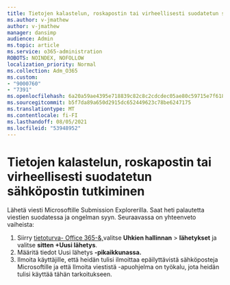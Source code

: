 ```yaml
---
title: Tietojen kalastelun, roskapostin tai virheellisesti suodatetun sähköpostin tutkiminen
ms.author: v-jmathew
author: v-jmathew
manager: dansimp
audience: Admin
ms.topic: article
ms.service: o365-administration
ROBOTS: NOINDEX, NOFOLLOW
localization_priority: Normal
ms.collection: Adm_O365
ms.custom:
- "9000760"
- "7391"
ms.openlocfilehash: 6a20a59ae4395e718839c82c8c2cdcdec05ae80c59715e7f618e75b9d5428b64
ms.sourcegitcommit: b5f7da89a650d2915dc652449623c78be6247175
ms.translationtype: MT
ms.contentlocale: fi-FI
ms.lasthandoff: 08/05/2021
ms.locfileid: "53948952"
---
```

# <a name="investigate-phishing-spam-or-incorrectly-filtered-email"></a>Tietojen kalastelun, roskapostin tai virheellisesti suodatetun sähköpostin tutkiminen

Lähetä viesti Microsoftille Submission Explorerilla. Saat heti palautetta viestien suodatessa ja ongelman syyn. Seuraavassa on yhteenveto vaiheista:

1. Siirry [tietoturva- Office 365-&,](https://go.microsoft.com/fwlink/p/?linkid=2077143)valitse **Uhkien hallinnan**  >  **lähetykset** ja valitse **sitten +Uusi lähetys**.
2. Määritä tiedot Uusi lähetys **-pikaikkunassa.**
3. Ilmoita käyttäjille, että heidän tulisi ilmoittaa epäilyttävistä sähköposteja Microsoftille ja että Ilmoita viestistä -apuohjelma on työkalu, jota heidän tulisi käyttää tähän tarkoitukseen. [](https://go.microsoft.com/fwlink/?linkid=2092385)
